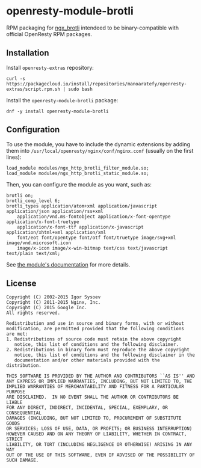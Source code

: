 # openresty-module-brotli
RPM packaging for [ngx_brotli](https://github.com/google/ngx_brotli) intendeed to be binary-compatible
with official OpenResty RPM packages.

## Installation
Install `openresty-extras` repository:
```
curl -s https://packagecloud.io/install/repositories/manoaratefy/openresty-extras/script.rpm.sh | sudo bash
```
Install the `openresty-module-brotli` package:
```
dnf -y install openresty-module-brotli
```
## Configuration
To use the module, you have to include the dynamic extensions by adding them into `/usr/local/openresty/nginx/conf/nginx.conf` (usually on the first lines):
```
load_module modules/ngx_http_brotli_filter_module.so;
load_module modules/ngx_http_brotli_static_module.so;
```
Then, you can configure the module as you want, such as:
```
brotli on;
brotli_comp_level 6;
brotli_types application/atom+xml application/javascript application/json application/rss+xml
    application/vnd.ms-fontobject application/x-font-opentype application/x-font-truetype
    application/x-font-ttf application/x-javascript application/xhtml+xml application/xml
    font/eot font/opentype font/otf font/truetype image/svg+xml image/vnd.microsoft.icon
    image/x-icon image/x-win-bitmap text/css text/javascript text/plain text/xml;
```
See [the module's documentation](https://github.com/google/ngx_brotli#ngx_brotli) for more details.
## License

    Copyright (C) 2002-2015 Igor Sysoev
    Copyright (C) 2011-2015 Nginx, Inc.
    Copyright (C) 2015 Google Inc.
    All rights reserved.

    Redistribution and use in source and binary forms, with or without
    modification, are permitted provided that the following conditions
    are met:
    1. Redistributions of source code must retain the above copyright
       notice, this list of conditions and the following disclaimer.
    2. Redistributions in binary form must reproduce the above copyright
       notice, this list of conditions and the following disclaimer in the
       documentation and/or other materials provided with the distribution.

    THIS SOFTWARE IS PROVIDED BY THE AUTHOR AND CONTRIBUTORS ``AS IS'' AND
    ANY EXPRESS OR IMPLIED WARRANTIES, INCLUDING, BUT NOT LIMITED TO, THE
    IMPLIED WARRANTIES OF MERCHANTABILITY AND FITNESS FOR A PARTICULAR PURPOSE
    ARE DISCLAIMED.  IN NO EVENT SHALL THE AUTHOR OR CONTRIBUTORS BE LIABLE
    FOR ANY DIRECT, INDIRECT, INCIDENTAL, SPECIAL, EXEMPLARY, OR CONSEQUENTIAL
    DAMAGES (INCLUDING, BUT NOT LIMITED TO, PROCUREMENT OF SUBSTITUTE GOODS
    OR SERVICES; LOSS OF USE, DATA, OR PROFITS; OR BUSINESS INTERRUPTION)
    HOWEVER CAUSED AND ON ANY THEORY OF LIABILITY, WHETHER IN CONTRACT, STRICT
    LIABILITY, OR TORT (INCLUDING NEGLIGENCE OR OTHERWISE) ARISING IN ANY WAY
    OUT OF THE USE OF THIS SOFTWARE, EVEN IF ADVISED OF THE POSSIBILITY OF
    SUCH DAMAGE.
